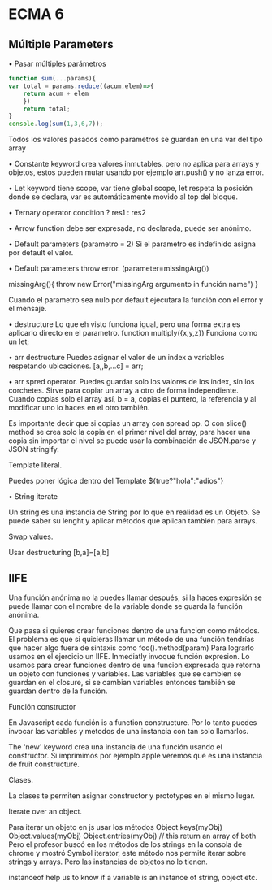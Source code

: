 # ECMA 6


## Múltiple Parameters
• Pasar múltiples parámetros
``` js
function sum(...params){
var total = params.reduce((acum,elem)=>{
	return acum + elem
	})
	return total;
}
console.log(sum(1,3,6,7));
```
Todos los valores pasados como parametros se guardan en una var del tipo array


• Constante keyword crea valores inmutables, pero no aplica para arrays y objetos, estos pueden mutar usando por ejemplo arr.push() y no lanza error.

• Let keyword tiene scope, var tiene global scope, let respeta la posición donde se declara, var es automáticamente movido al top del bloque.

• Ternary operator
condition ? res1 : res2

• Arrow function debe ser expresada, no declarada, puede ser anónimo.

• Default parameters
(parametro = 2)
Si el parametro es indefinido asigna por default el valor.

• Default parameters throw error.
(parameter=missingArg())

missingArg(){
throw new Error("missingArg argumento in función name")
}

Cuando el parametro sea nulo por default ejecutara la función con el error y el mensaje.

• destructure
Lo que eh visto funciona igual, pero una forma extra es aplicarlo directo en el parametro.
function multiply({x,y,z})
Funciona como un let;

• arr destructure
Puedes asignar el valor de un index a  variables respetando ubicaciones.
[a,,b,...c] = arr;

• arr spred operator.
Puedes guardar solo los valores de los index, sin los corchetes. Sirve para copiar un array a otro de forma independiente. Cuando copias solo el array así, b = a, copias el puntero, la referencia y al modificar uno lo haces en el otro también.

Es importante decir que si copias un array con spread op. O con slice() method se crea solo la copia en el primer nivel del array, para hacer una copia sin importar el nivel se puede usar la combinación de JSON.parse y JSON stringify.

Template literal.

Puedes poner lógica dentro del Template ${true?"hola":"adios"}

• String iterate

Un string es una instancia de String por lo que en realidad es un Objeto. Se puede saber su lenght y aplicar métodos que aplican también para arrays.

Swap values.

Usar destructuring [b,a]=[a,b]

## IIFE
Una función anónima no la puedes llamar después, si la haces expresión se puede llamar con el nombre de la variable donde se guarda la función anónima.

Que pasa si quieres crear funciones dentro de una funcion como métodos.
El problema es que si quicieras llamar un método de una función tendrías que  hacer algo fuera de sintaxis como foo().method(param)
Para lograrlo usamos en el ejercicio un IIFE. 
Inmediatly invoque función expresion.
Lo usamos para crear funciones dentro de una funcion expresada que retorna un objeto con funciones y variables. Las variables que se cambien se guardan en el closure, si se cambian variables entonces también se guardan dentro de la función.

Función constructor

En Javascript cada función is a function constructure.
Por lo tanto puedes invocar las variables y metodos de una
 instancia con tan solo llamarlos.
 
 The 'new' keyword crea una instancia de una función usando el constructor.
 Si imprimimos por ejemplo apple veremos que es una instancia de fruit constructure.

Clases.

La clases te permiten asignar constructor y prototypes en el mismo lugar.

Iterate over an object.

Para iterar un objeto en js usar los métodos
Object.keys(myObj)
Object.values(myObj)
Object.entries(myObj) // this return an array of both
Pero el profesor buscó en los métodos de los strings en la consola de chrome y mostró Symbol iterator, este método nos permite iterar sobre strings y arrays. Pero las instancias de objetos no lo tienen.

instanceof help us to know if a variable is an instance of string, object etc.

